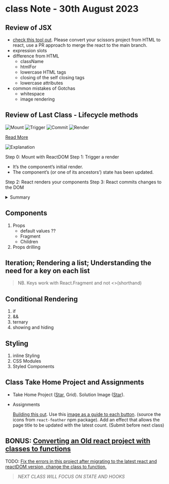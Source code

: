 # class Note - 30th August 2023

## Review of JSX

- [check this tool out](https://transform.tools/html-to-jsx). Please convert your scissors project from HTML to react, use a PR approach to merge the react to the main branch.
- expression slots
- difference from HTML
  - className
  - htmlFor
  - lowercase HTML tags
  - closing of the self closing tags
  - lowercase attributes
- common mistakes of Gotchas
  - whitespace
  - image rendering

## Review of Last Class - Lifecycle methods

![Mount](https://files.slack.com/files-tmb/T04766DG6AK-F05PTP6KCCV-c394289b20/image_720.png)
![Trigger](https://files.slack.com/files-tmb/T04766DG6AK-F05PG4X7A5V-813ad6a2ad/image_720.png)
![Commit](https://files.slack.com/files-tmb/T04766DG6AK-F05PG4YM7TR-04b2583f01/image_720.png)
![Render](https://files.slack.com/files-tmb/T04766DG6AK-F05Q9A3536V-347acd9b40/image_720.png)

[Read More](https://react.dev/learn/render-and-commit)

![Explanation](https://files.slack.com/files-pri/T04766DG6AK-F05PWLZP50A/image.png)

Step 0: Mount with ReactDOM
Step 1: Trigger a render

- It’s the component’s initial render.
- The component’s (or one of its ancestors’) state has been updated.

Step 2: React renders your components
Step 3: React commits changes to the DOM

<!-- markdownlint-disable no-inline-html -->
<details>
  <summary>Summary</summary>
  <div>
    <p>
    Any screen update in a React app happens in three steps:
    </p>
    <ul>
      <li>Trigger</li>
      <li>Render</li>
      <li>Commit</li>
    </ul>
    <p>You can use Strict Mode to find mistakes in your components.</p>
    <p>React does not touch the DOM if the rendering result is the same as last time</p>
  </div>
</details>

## Components

1. Props
   - default values ??
   - Fragment
   - Children
   <!-- classwork: create a Button component (borderColor, color, Children) (themeColor, Children) (status, children) -->
2. Props drilling

## Iteration; Rendering a list; Understanding the need for a key on each list

> NB. Keys work with React.Fragment and not <>(shorthand)

## Conditional Rendering

1. if
2. &&
3. ternary
4. showing and hiding

## Styling

1. inline Styling
2. CSS Modules
3. Styled Components

## Class Take Home Project and Assignments

- Take Home Project ([Star](https://stackblitz.com/edit/vitejs-vite-3f4sce?file=src%2FStarRating.jsx), Grid). Solution Image ([Star](https://files.slack.com/files-tmb/T04766DG6AK-F05Q3827XRC-6f117352c7/image_360.png)).
- Assignments

  [Building this out](https://files.slack.com/files-tmb/T04766DG6AK-F05PQ2AU2S2-2b974088cf/image_360.png). Use this [image as a guide to each button](https://files.slack.com/files-pri/T04766DG6AK-F05PQ2CVBU6/image.png). (source the icons from `react-feather` npm package). Add an effect that allows the page title to be updated with the latest count. (Submit before next class)

## BONUS: [Converting an Old react project with classes to functions](https://stackblitz.com/edit/react-lifting-state-up-intro?file=index.js)

TODO: [Fix the errors in this project after migrating to the latest react and reactDOM version, change the class to function.](https://stackblitz.com/edit/react-egghead-stopwatch?file=index.js)

> *NEXT CLASS WILL FOCUS ON STATE AND HOOKS*
